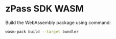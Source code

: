 # zPass SDK WASM

Build the WebAssembly package using command:

```bash
wasm-pack build --target bundler
```
